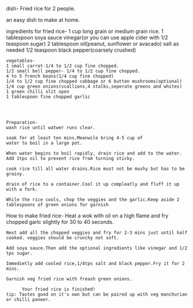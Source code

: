 dish-
  Fried rice for 2 people.

an easy dish to make at home.

ingredients for fried rice-
    1 cup long grain or medium grain rice.
    1 tablespoon soya sauce
    vinegar(or you can use apple cider with 1/2 teaspoon sugar)
    2 tablespoon oil(peanut, sunflower or avacado)
    salt as needed
    1/2 teaspoon black pepper(coarsely crushed)

    vegetables-
    1 small carrot-1/4 to 1/2 cup fine chopped.
    1/2 small bell pepper- 1/4 to 1/2 cup fine chopped.
    4 to 5 french beans(1/4 cup fine chopped)
    1/4 to 1/2 cup fine chopped cabbage or 6 butten mushrooms(optional)
    1/4 cup green onions(scallions,4 stalks,seperate greens and whites)
    1 green chilli slit open
    1 tablespoon fine chopped garlic




    Preparation-
    wash rice until watwer runs clear.

    soak for at least ten mins.Meanwile bring 4-5 cup of
    water to boil in a large pot.

    When water begins to boil rapidly, drain rice and add to the water. Add 1tps oil to prevent rice from turning sticky.

    cook rice till all water drains.Rice must not be mushy but has to be grainy.

    drain of rice to a container.Cool it up compleatly and fluff it up with a fork.

    While the rice cools, chop the veggies and the garlic.Keep aside 2 tablespoons of green onions for garnish


How to make fried rice-
    Heat a wok with oil on a high flame and fry chopped garlc slightly for 30 to 40 seconds.

    Next add all the chopped veggies and fry for 2-3 mins just until half cooked. veggies should be crunchy not soft.

    Add soya sauce.Then add the optional ingredients like vinegar and 1/2 tps sugar.

    Immedietly add cooled rice,1/4tps salt and black pepper.Fry it for 2 mins.

    Garnish veg fried rice with freash green onions.
    
          Your fried rice is finished!
    tip: Tastes good on it's own but can be paired up with veg manchurian or chilli paneer.
    
